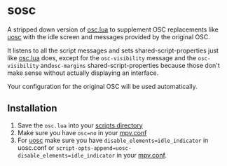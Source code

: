 # sosc

A stripped down version of [osc.lua](https://github.com/mpv-player/mpv/blob/master/player/lua/osc.lua) to supplement OSC replacements like [uosc](https://github.com/tomasklaen/uosc) with the idle screen and messages provided by the original OSC.

It listens to all the script messages and sets shared-script-properties just like [osc.lua](https://github.com/mpv-player/mpv/blob/master/player/lua/osc.lua) does, except for the `osc-visibility` message and the `osc-visibility` and`osc-margins` shared-script-properties because those don't make sense without actually displaying an interface.

Your configuration for the original OSC will be used automatically.

## Installation
1. Save the `osc.lua` into your [scripts directory](https://mpv.io/manual/stable/#script-location)
2. Make sure you have `osc=no` in your [mpv.conf](https://mpv.io/manual/stable/#configuration-files)
3. For [uosc](https://github.com/tomasklaen/uosc) make sure you have `disable_elements=idle_indicator` in uosc.conf or `script-opts-append=uosc-disable_elements=idle_indicator` in your [mpv.conf](https://mpv.io/manual/stable/#configuration-files).
